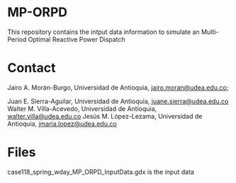 # MP-ORPD
This repository contains the intput data information to simulate an Multi-Period Optimal Reactive Power Dispatch

# Contact 
Jairo A. Morán-Burgo, Universidad de Antioquia, jairo.moran@udea.edu.co;

Juan E. Sierra-Aguilar, Universidad de Antioquia, juane.sierra@udea.edu.co
Walter M. Villa-Acevedo, Universidad de Antioquia, walter.villa@udea.edu.co
Jesús M. López-Lezama, Universidad de Antioquia, jmaria.lopez@udea.edu.co

# Files
case118_spring_wday_MP_ORPD_InputData.gdx is the input data
